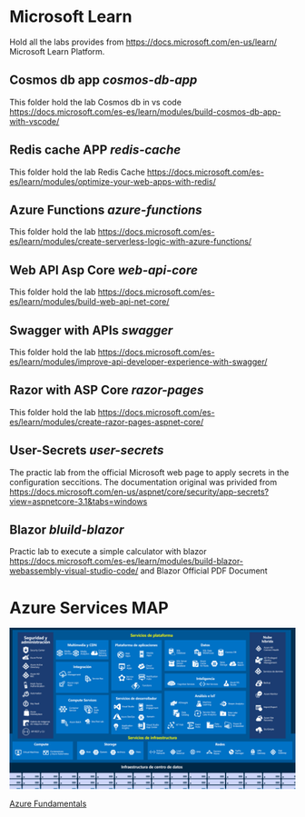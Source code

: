 # Microsoft Learn
Hold all the labs provides from https://docs.microsoft.com/en-us/learn/ Microsoft Learn Platform.

## Cosmos db app ***cosmos-db-app***
This folder hold the lab Cosmos db in vs code https://docs.microsoft.com/es-es/learn/modules/build-cosmos-db-app-with-vscode/ 
## Redis cache APP ***redis-cache***
This folder hold the lab Redis Cache https://docs.microsoft.com/es-es/learn/modules/optimize-your-web-apps-with-redis/
## Azure Functions ***azure-functions***
This folder hold the lab https://docs.microsoft.com/es-es/learn/modules/create-serverless-logic-with-azure-functions/
## Web API Asp Core ***web-api-core***
This folder hold the lab https://docs.microsoft.com/es-es/learn/modules/build-web-api-net-core/
## Swagger with APIs ***swagger***
This folder hold the lab https://docs.microsoft.com/es-es/learn/modules/improve-api-developer-experience-with-swagger/
## Razor with ASP Core ***razor-pages***
This folder hold the lab https://docs.microsoft.com/es-es/learn/modules/create-razor-pages-aspnet-core/
## User-Secrets ***user-secrets***
The practic lab from the official Microsoft web page to apply secrets in the configuration seccitions.
The documentation original was privided from https://docs.microsoft.com/en-us/aspnet/core/security/app-secrets?view=aspnetcore-3.1&tabs=windows
## Blazor ***bluild-blazor***
Practic lab to execute a simple calculator with blazor https://docs.microsoft.com/es-es/learn/modules/build-blazor-webassembly-visual-studio-code/ and Blazor Official PDF Document


# Azure Services MAP 
![Azure Map](services.png)

[Azure Fundamentals](https://docs.microsoft.com/es-es/learn/paths/azure-fundamentals/)




